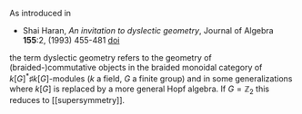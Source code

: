 As introduced in

* Shai Haran, _An invitation to dyslectic geometry_,  Journal of Algebra __155__:2, (1993) 455-481 [doi](http://dx.doi.org/10.1006/jabr.1993.1054)

the term dyslectic geometry refers to the geometry of (braided-)commutative 
objects in the braided monoidal category of
$k[G]^*\sharp k[G]$-modules ($k$ a field, $G$ a finite group) and in some generalizations where $k[G]$ is replaced by a more general Hopf algebra. If $G = \mathbb{Z}_2$ this reduces to [[supersymmetry]]. 